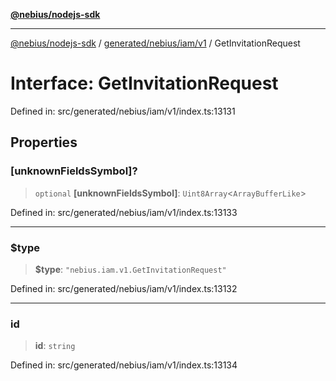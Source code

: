 [**@nebius/nodejs-sdk**](../../../../../README.md)

***

[@nebius/nodejs-sdk](../../../../../README.md) / [generated/nebius/iam/v1](../README.md) / GetInvitationRequest

# Interface: GetInvitationRequest

Defined in: src/generated/nebius/iam/v1/index.ts:13131

## Properties

### \[unknownFieldsSymbol\]?

> `optional` **\[unknownFieldsSymbol\]**: `Uint8Array`\<`ArrayBufferLike`\>

Defined in: src/generated/nebius/iam/v1/index.ts:13133

***

### $type

> **$type**: `"nebius.iam.v1.GetInvitationRequest"`

Defined in: src/generated/nebius/iam/v1/index.ts:13132

***

### id

> **id**: `string`

Defined in: src/generated/nebius/iam/v1/index.ts:13134
